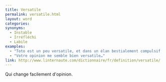 ```yaml
---
title: Versatile
permalink: versatile.html
layout: word
categories:
synonyms:
  - Instable
  - Irréfléchi
  - Labile
examples:
  - "Toto est un peu versatile, et dans un élan bestialement compulsif, il simplifie ce méga-polynôme comme ça, pfuitt !"
  - "Votre opinion me semble bien versatile…"
link: http://www.linternaute.com/dictionnaire/fr/definition/versatile/
---
```


Qui change facilement d'opinion.

